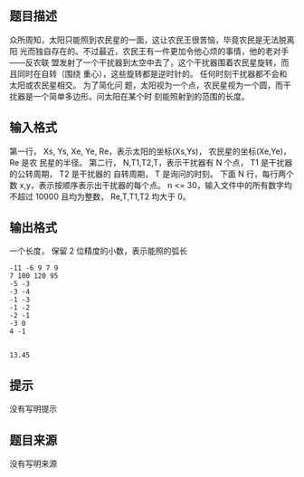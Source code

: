 


## 题目描述
众所周知，太阳只能照到农民星的一面，这让农民王很苦恼，毕竟农民是无法脱离阳
光而独自存在的。不过最近，农民王有一件更加令他心烦的事情，他的老对手——反农联
盟发射了一个干扰器到太空中去了，这个干扰器围着农民星旋转，而且同时在自转（围绕
重心），这些旋转都是逆时针的。 任何时刻干扰器都不会和太阳或农民星相交。 为了简化问
题，太阳视为一个点，农民星视为一个圆，而干扰器是一个简单多边形。问太阳在某个时
刻能照射到的范围的长度。
## 输入格式
第一行， Xs, Ys, Xe, Ye, Re，表示太阳的坐标(Xs,Ys)， 农民星的坐标(Xe,Ye)， Re 是农
民星的半径。
第二行， N,T1,T2,T，表示干扰器有 N 个点， T1 是干扰器的公转周期， T2 是干扰器的
自转周期， T 是询问的时刻。
下面 N 行，每行两个数 x,y，表示按顺序表示出干扰器的每个点。
n <= 30，输入文件中的所有数字均不超过 10000 且均为整数， Re,T,T1,T2 均大于 0。
## 输出格式
一个长度， 保留 2 位精度的小数，表示能照的弧长

```input1
-11 -6 9 7 9
7 100 120 95
-5 -3
-3 -4
-1 -3
-1 -2
-2 -1
-3 0
4 -1


```
```output1
13.45
```

## 提示
没有写明提示
## 题目来源
没有写明来源


